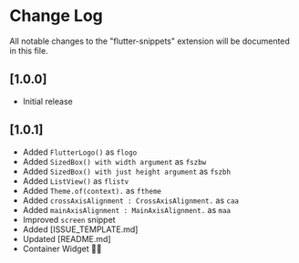 # Change Log

All notable changes to the "flutter-snippets" extension will be documented in this file.

## [1.0.0]

- Initial release
## [1.0.1]

- Added `FlutterLogo()` as `flogo`
- Added `SizedBox() with width argument` as `fszbw`
- Added `SizedBox() with just height argument` as `fszbh`
- Added `ListView()` as `flistv`
- Added `Theme.of(context).` as `ftheme`
- Added `crossAxisAlignment : CrossAxisAlignment.` as `caa`
- Added `mainAxisAlignment : MainAxisAlignment.` as `maa`
- Improved `screen` snippet 
- Added [ISSUE_TEMPLATE.md]
- Updated [README.md]
- Container Widget 🐛🔨
